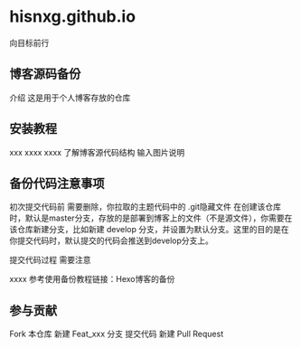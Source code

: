 # hisnxg.github.io
向目标前行
## 博客源码备份
介绍
这是用于个人博客存放的仓库

## 安装教程
xxx
xxxx
xxxx
了解博客源代码结构 输入图片说明

## 备份代码注意事项
初次提交代码前 需要删除，你拉取的主题代码中的 .git隐藏文件 在创建该仓库时，默认是master分支，存放的是部署到博客上的文件（不是源文件），你需要在该仓库新建分支，比如新建 develop 分支，并设置为默认分支。这里的目的是在你提交代码时，默认提交的代码会推送到develop分支上。

提交代码过程 需要注意

xxxx 参考使用备份教程链接：Hexo博客的备份

## 参与贡献
Fork 本仓库
新建 Feat_xxx 分支
提交代码
新建 Pull Request
